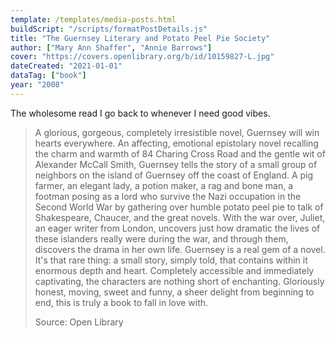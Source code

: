 ```yaml
---
template: /templates/media-posts.html
buildScript: "/scripts/formatPostDetails.js"
title: "The Guernsey Literary and Potato Peel Pie Society"
author: ["Mary Ann Shaffer", "Annie Barrows"]
cover: "https://covers.openlibrary.org/b/id/10159827-L.jpg"
dateCreated: "2021-01-01"
dataTag: ["book"]
year: "2008"
---
```


The wholesome read I go back to whenever I need good vibes.

> A glorious, gorgeous, completely irresistible novel, Guernsey will win hearts everywhere. An affecting, emotional epistolary novel recalling the charm and warmth of 84 Charing Cross Road and the gentle wit of Alexander McCall Smith, Guernsey tells the story of a small group of neighbors on the island of Guernsey off the coast of England. A pig farmer, an elegant lady, a potion maker, a rag and bone man, a footman posing as a lord who survive the Nazi occupation in the Second World War by gathering over humble potato peel pie to talk of Shakespeare, Chaucer, and the great novels. With the war over, Juliet, an eager writer from London, uncovers just how dramatic the lives of these islanders really were during the war, and through them, discovers the drama in her own life. Guernsey is a real gem of a novel. It's that rare thing: a small story, simply told, that contains within it enormous depth and heart. Completely accessible and immediately captivating, the characters are nothing short of enchanting. Gloriously honest, moving, sweet and funny, a sheer delight from beginning to end, this is truly a book to fall in love with.
>
> Source: Open Library
